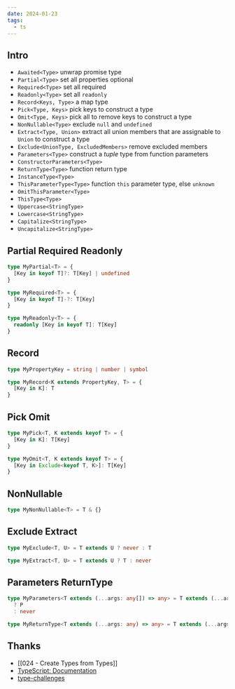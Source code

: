 ```yaml
---
date: 2024-01-23
tags:
  - ts
---
```


## Intro

- `Awaited<Type>` unwrap promise type
- `Partial<Type>` set all properties optional
- `Required<Type>` set all required
- `Readonly<Type>` set all `readonly`
- `Record<Keys, Type>` a map type
- `Pick<Type, Keys>` pick keys to construct a type
- `Omit<Type, Keys>` pick all to remove keys to construct a type
- `NonNullable<Type>` exclude `null` and `undefined`
- `Extract<Type, Union>` extract all union members that are assignable to `Union` to construct a type
- `Exclude<UnionType, ExcludedMembers>` remove excluded members
- `Parameters<Type>` construct a _tuple_ type from function parameters
- `ConstructorParameters<Type>`
- `ReturnType<Type>` function return type
- `InstanceType<Type>`
- `ThisParameterType<Type>` function `this` parameter type, else `unknown`
- `OmitThisParameter<Type>`
- `ThisType<Type>`
- `Uppercase<StringType>`
- `Lowercase<StringType>`
- `Capitalize<StringType>`
- `Uncapitalize<StringType>`

## Partial Required Readonly

```ts
type MyPartial<T> = {
  [Key in keyof T]?: T[Key] | undefined
}

type MyRequired<T> = {
  [Key in keyof T]-?: T[Key]
}

type MyReadonly<T> = {
  readonly [Key in keyof T]: T[Key]
}
```

## Record

```ts
type MyPropertyKey = string | number | symbol

type MyRecord<K extends PropertyKey, T> = {
  [Key in K]: T
}
```

## Pick Omit

```ts
type MyPick<T, K extends keyof T> = {
  [Key in K]: T[Key]
}

type MyOmit<T, K extends keyof T> = {
  [Key in Exclude<keyof T, K>]: T[Key]
}
```

## NonNullable

```ts
type MyNonNullable<T> = T & {}
```

## Exclude Extract

```ts
type MyExclude<T, U> = T extends U ? never : T

type MyExtract<T, U> = T extends U ? T : never
```

## Parameters ReturnType

```ts
type MyParameters<T extends (...args: any[]) => any> = T extends (...args: infer P) => any
  ? P
  : never

type MyReturnType<T extends (...args: any) => any> = T extends (...args: any) => infer R ? R : never
```

## Thanks

- [[024 - Create Types from Types]]
- [TypeScript: Documentation](https://www.typescriptlang.org/docs/handbook/utility-types.html)
- [type-challenges](https://github.com/type-challenges/type-challenges)
